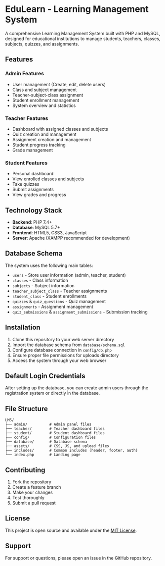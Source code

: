 # EduLearn - Learning Management System

A comprehensive Learning Management System built with PHP and MySQL, designed for educational institutions to manage students, teachers, classes, subjects, quizzes, and assignments.

## Features

### Admin Features
- User management (Create, edit, delete users)
- Class and subject management
- Teacher-subject-class assignment
- Student enrollment management
- System overview and statistics

### Teacher Features
- Dashboard with assigned classes and subjects
- Quiz creation and management
- Assignment creation and management
- Student progress tracking
- Grade management

### Student Features
- Personal dashboard
- View enrolled classes and subjects
- Take quizzes
- Submit assignments
- View grades and progress

## Technology Stack

- **Backend**: PHP 7.4+
- **Database**: MySQL 5.7+
- **Frontend**: HTML5, CSS3, JavaScript
- **Server**: Apache (XAMPP recommended for development)

## Database Schema

The system uses the following main tables:
- `users` - Store user information (admin, teacher, student)
- `classes` - Class information
- `subjects` - Subject information
- `teacher_subject_class` - Teacher assignments
- `student_class` - Student enrollments
- `quizzes` & `quiz_questions` - Quiz management
- `assignments` - Assignment management
- `quiz_submissions` & `assignment_submissions` - Submission tracking

## Installation

1. Clone this repository to your web server directory
2. Import the database schema from `database/schema.sql`
3. Configure database connection in `config/db.php`
4. Ensure proper file permissions for uploads directory
5. Access the system through your web browser

## Default Login Credentials

After setting up the database, you can create admin users through the registration system or directly in the database.

## File Structure

```
LMS/
├── admin/          # Admin panel files
├── teacher/        # Teacher dashboard files
├── student/        # Student dashboard files
├── config/         # Configuration files
├── database/       # Database schema
├── assets/         # CSS, JS, and upload files
├── includes/       # Common includes (header, footer, auth)
└── index.php       # Landing page
```

## Contributing

1. Fork the repository
2. Create a feature branch
3. Make your changes
4. Test thoroughly
5. Submit a pull request

## License

This project is open source and available under the [MIT License](LICENSE).

## Support

For support or questions, please open an issue in the GitHub repository.
